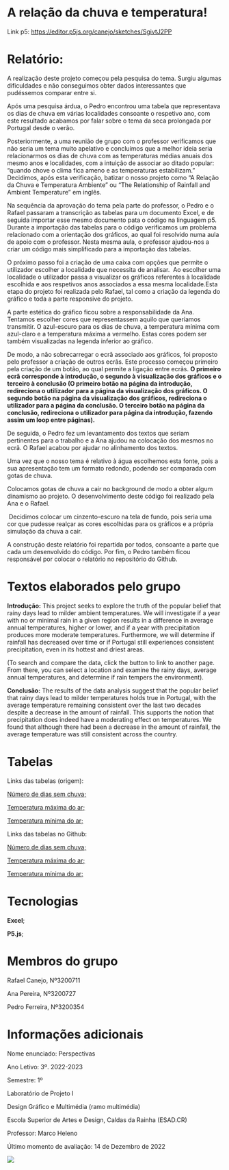 # A relação da chuva e temperatura!

Link p5: https://editor.p5js.org/canejo/sketches/SgivtJ2PP

<h1>Relatório: </h1>

A realização deste projeto começou pela   pesquisa   do tema. Surgiu algumas dificuldades e não conseguimos obter dados interessantes que pudéssemos comparar entre si. 

Após uma pesquisa árdua, o Pedro encontrou uma tabela que representava os dias de chuva em várias localidades consoante o respetivo ano, com este resultado acabamos por falar sobre o tema da seca prolongada por Portugal desde o verão. 

Posteriormente, a uma reunião de grupo com o professor verificamos que não seria um tema   muito   apelativo e concluímos que a melhor ideia seria relacionarmos os dias de chuva com as temperaturas médias anuais dos mesmo anos e localidades, com a intuição de   associar ao ditado   popular: “quando chove o clima fica ameno e as temperaturas estabilizam.” Decidimos, após esta verificação, batizar o nosso projeto como “A Relação da Chuva e Temperatura Ambiente” ou “The Relationship   of   Rainfall   and   Ambient   Temperature” em inglês. 

Na sequência da aprovação do tema pela parte do professor, o Pedro e o Rafael passaram a transcrição as tabelas para um documento Excel, e de seguida importar esse mesmo documento pata o código na linguagem p5.  Durante a importação das tabelas para o código verificamos um problema relacionado com a orientação dos gráficos, ao qual foi resolvido numa aula de apoio com o professor. Nesta mesma aula, o professor ajudou-nos a criar um código mais simplificado para a importação das tabelas.  

O próximo passo foi a criação de uma caixa com opções que permite   o utilizador escolher a localidade que necessita de analisar.  Ao escolher uma localidade o utilizador passa a   visualizar   os   gráficos   referentes   à localidade escolhida   e aos respetivos anos associados a essa mesma localidade.Esta etapa do projeto foi realizada pelo Rafael, tal como a criação da legenda do gráfico e toda a parte responsive do projeto. 

A parte estética do gráfico ficou sobre a responsabilidade da Ana. Tentamos escolher cores que representassem aquilo que queríamos transmitir. O azul-escuro para os dias de chuva, a temperatura mínima com azul-claro e a temperatura máxima a vermelho. Estas cores podem ser também visualizadas na legenda inferior ao gráfico.  

De modo, a não sobrecarregar o ecrã associado aos gráficos, foi proposto pelo professor a criação de outros ecrãs. Este processo começou primeiro pela criação de um botão, ao qual permite a ligação entre ecrãs. **O primeiro ecrã corresponde à introdução, o segundo à visualização dos gráficos e o terceiro à conclusão (O primeiro botão na página da introdução, redireciona o utilizador para a página da visualização dos gráficos. O segundo botão na página da visualização dos gráficos, redireciona o utilizador para a página da conclusão. O terceiro botão na página da conclusão, redireciona o utilizador para página da introdução, fazendo assim um loop entre páginas).**

De seguida, o Pedro fez um levantamento dos textos que seriam pertinentes para o trabalho e a Ana ajudou na colocação dos mesmos no ecrã. O Rafael acabou por ajudar no alinhamento dos textos.  

Uma vez que o nosso tema é relativo à água escolhemos esta fonte, pois a sua apresentação tem um formato redondo, podendo ser comparada com gotas de chuva.  

Colocamos gotas de chuva a cair no background de modo a obter algum dinamismo ao projeto. O desenvolvimento deste código foi realizado pela Ana e o Rafael. 

 Decidimos colocar um cinzento-escuro na tela de fundo, pois seria uma cor que pudesse realçar as cores escolhidas para os gráficos e a própria simulação da chuva a cair.  

A construção deste relatório foi repartida por todos, consoante a parte que cada um desenvolvido do código. Por fim, o Pedro também ficou responsável por colocar o relatório no repositório do Github.  

<h1>Textos elaborados pelo grupo</h1>

**Introdução:**
This project seeks to explore the truth of the popular belief that rainy days lead to milder ambient temperatures. We will investigate if a year with no or minimal rain in a given region results in a difference in average annual temperatures, higher or lower, and if a year with precipitation produces more moderate temperatures. Furthermore, we will determine if rainfall has decreased over time or if Portugal still experiences consistent precipitation, even in its hottest and driest areas.  

(To search and compare the data, click the button to link to another page. From there, you can select a location and examine the rainy days, average annual temperatures, and determine if rain tempers the environment). 

**Conclusão:**
The results of the data analysis suggest that the popular belief that rainy days lead to milder temperatures holds true in Portugal, with the average temperature remaining consistent over the last two decades despite a decrease in the amount of rainfall. This supports the notion that precipitation does indeed have a moderating effect on temperatures. We found that although there had been a decrease in the amount of rainfall, the average temperature was still consistent across the country. 

<h1>Tabelas</h1>

Links das tabelas   (origem): 

 [<ins>Número de dias sem chuva;</ins>](https://www.pordata.pt/portugal/numero+de+dias+sem+chuva-1071)  

 [<ins>Temperatura máxima do ar;</ins>](https://www.pordata.pt/portugal/temperatura+maxima+do+ar-1068)  

 [<ins>Temperatura mínima do ar;</ins>](https://www.pordata.pt/portugal/temperatura+minima+do+ar-1069)  

Links das tabelas no Github: 

 [<ins>Número de dias sem chuva;</ins>](https://github.com/A-relacao-da-chuva-e-temperatura/A-relacao-da-chuva-e-temperatura.github.io/blob/main/Tabelas_site_chuva.csv)  

 [<ins>Temperatura máxima do ar;</ins>](https://github.com/A-relacao-da-chuva-e-temperatura/A-relacao-da-chuva-e-temperatura.github.io/blob/main/Tabelas_site_media_maximas.csv)  

 [<ins>Temperatura mínima do ar;</ins>](https://github.com/A-relacao-da-chuva-e-temperatura/A-relacao-da-chuva-e-temperatura.github.io/blob/main/Tabelas_site_media_minimas.csv)  
 
 <h1>Tecnologias</h1>
 
 **Excel**;
 
 **P5.js**;
 
 <h1>Membros do grupo</h1>

Rafael Canejo, Nº3200711 

Ana Pereira, Nº3200727 

Pedro Ferreira, Nº3200354 

<h1>Informações adicionais</h1>

Nome enunciado: Perspectivas 

Ano Letivo: 3º. 2022-2023 

Semestre: 1º 

Laboratório de Projeto I 

Design Gráfico e Multimédia (ramo multimédia) 

Escola Superior de Artes e Design, Caldas da Rainha (ESAD.CR) 

Professor: Marco Heleno 

Último momento de avaliação: 14 de Dezembro de 2022

![](anexos_relatorio/photo-1598257733238-97cf162c5ae0.avif)
